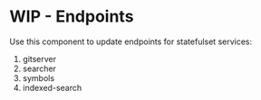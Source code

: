 # WIP - Endpoints

Use this component to update endpoints for statefulset services:

1. gitserver
2. searcher
3. symbols
4. indexed-search
